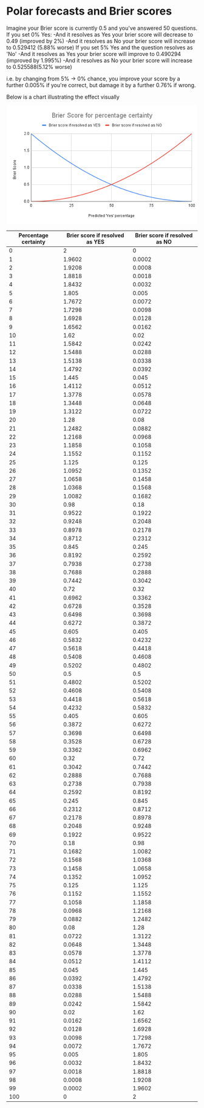 # Polar forecasts and Brier scores

Imagine your Brier score is currently 0.5 and you've answered 50 questions.
If you set 0% Yes:
-And it resolves as Yes your brier score will decrease to 0.49 (improved by 2%)
-And it resolves as No your brier score will increase to 0.529412 (5.88% worse)
If you set 5% Yes and the question resolves as 'No'
-And it resolves as Yes your brier score will improve to 0.490294 (improved by 1.995%)
-And it resolves as No your brier score will increase to 0.525588(5.12% worse)

i.e. by changing from 5% -> 0% chance, you improve your score by a further 0.005% if you're correct, but damage it by a further 0.76% if wrong.

Below is a chart illustrating the effect visually

![Screenshot](brier-chart.png)

Percentage certainty | Brier score if resolved as YES | Brier score if resolved as NO
------------- | ------------- | -------------
0 | 2 | 0
1 | 1.9602 | 0.0002
2 | 1.9208 | 0.0008
3 | 1.8818 | 0.0018
4 | 1.8432 | 0.0032
5 | 1.805 | 0.005
6 | 1.7672 | 0.0072
7 | 1.7298 | 0.0098
8 | 1.6928 | 0.0128
9 | 1.6562 | 0.0162
10 | 1.62 | 0.02
11 | 1.5842 | 0.0242
12 | 1.5488 | 0.0288
13 | 1.5138 | 0.0338
14 | 1.4792 | 0.0392
15 | 1.445 | 0.045
16 | 1.4112 | 0.0512
17 | 1.3778 | 0.0578
18 | 1.3448 | 0.0648
19 | 1.3122 | 0.0722
20 | 1.28 | 0.08
21 | 1.2482 | 0.0882
22 | 1.2168 | 0.0968
23 | 1.1858 | 0.1058
24 | 1.1552 | 0.1152
25 | 1.125 | 0.125
26 | 1.0952 | 0.1352
27 | 1.0658 | 0.1458
28 | 1.0368 | 0.1568
29 | 1.0082 | 0.1682
30 | 0.98 | 0.18
31 | 0.9522 | 0.1922
32 | 0.9248 | 0.2048
33 | 0.8978 | 0.2178
34 | 0.8712 | 0.2312
35 | 0.845 | 0.245
36 | 0.8192 | 0.2592
37 | 0.7938 | 0.2738
38 | 0.7688 | 0.2888
39 | 0.7442 | 0.3042
40 | 0.72 | 0.32
41 | 0.6962 | 0.3362
42 | 0.6728 | 0.3528
43 | 0.6498 | 0.3698
44 | 0.6272 | 0.3872
45 | 0.605 | 0.405
46 | 0.5832 | 0.4232
47 | 0.5618 | 0.4418
48 | 0.5408 | 0.4608
49 | 0.5202 | 0.4802
50 | 0.5 | 0.5
51 | 0.4802 | 0.5202
52 | 0.4608 | 0.5408
53 | 0.4418 | 0.5618
54 | 0.4232 | 0.5832
55 | 0.405 | 0.605
56 | 0.3872 | 0.6272
57 | 0.3698 | 0.6498
58 | 0.3528 | 0.6728
59 | 0.3362 | 0.6962
60 | 0.32 | 0.72
61 | 0.3042 | 0.7442
62 | 0.2888 | 0.7688
63 | 0.2738 | 0.7938
64 | 0.2592 | 0.8192
65 | 0.245 | 0.845
66 | 0.2312 | 0.8712
67 | 0.2178 | 0.8978
68 | 0.2048 | 0.9248
69 | 0.1922 | 0.9522
70 | 0.18 | 0.98
71 | 0.1682 | 1.0082
72 | 0.1568 | 1.0368
73 | 0.1458 | 1.0658
74 | 0.1352 | 1.0952
75 | 0.125 | 1.125
76 | 0.1152 | 1.1552
77 | 0.1058 | 1.1858
78 | 0.0968 | 1.2168
79 | 0.0882 | 1.2482
80 | 0.08 | 1.28
81 | 0.0722 | 1.3122
82 | 0.0648 | 1.3448
83 | 0.0578 | 1.3778
84 | 0.0512 | 1.4112
85 | 0.045 | 1.445
86 | 0.0392 | 1.4792
87 | 0.0338 | 1.5138
88 | 0.0288 | 1.5488
89 | 0.0242 | 1.5842
90 | 0.02 | 1.62
91 | 0.0162 | 1.6562
92 | 0.0128 | 1.6928
93 | 0.0098 | 1.7298
94 | 0.0072 | 1.7672
95 | 0.005 | 1.805
96 | 0.0032 | 1.8432
97 | 0.0018 | 1.8818
98 | 0.0008 | 1.9208
99 | 0.0002 | 1.9602
100 | 0 | 2
